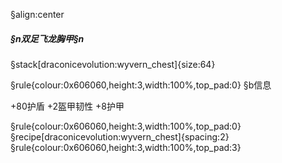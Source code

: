 §align:center
##### §n双足飞龙胸甲§n

§stack[draconicevolution:wyvern_chest]{size:64}

§rule{colour:0x606060,height:3,width:100%,top_pad:0}
§b信息

+80护盾
+2盔甲韧性
+8护甲

§rule{colour:0x606060,height:3,width:100%,top_pad:0}
§recipe[draconicevolution:wyvern_chest]{spacing:2}
§rule{colour:0x606060,height:3,width:100%,top_pad:3}